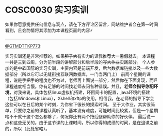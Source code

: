 
# COSC0030 实习实训

如果你愿意提供任何信息与观点，请在下方评论区留言，网站维护者会在第一时间看到，且会酌情将其添加为本课程页面的内容⚡️

---

[@GTMDTTKP773](https://github.com/GTMDTTKP773):

实习实训还是非常推荐的，如果~~胆子大~~有实力的话我推荐大一暑假就去。
本课程一共是三到四周，分为前半段的讲解部分和后半段的~~写大作业~~实践部分。
个人参加的是中软国际的实习实训，主要内容是前端开发，后台数据库链接以及一些大数据部分（所以它可以无缝衔接互联网数据库，一门当两门上）
前两个星期的课程，说是手把手的程度也不为过，老师再上面说一部分，然后你在下面复现，而且课程速度相当慢，你有足够的时间找老师去问各种错误。并且，**老师会指导你配环境**，对我来说，具体包括linux虚拟机搭建，环回网卡的配置，java环境的搭建（包括Windows和Linux），Xshell和xftp的使用。相信我，在老师的指导下学会这些可以在日后的某个时刻，为你省下很长的摸索时间。
至于大作业，其实很简单，只要你之前的课程认真听了，基本没有难度，可能时间比较紧，但是一个星期啥不干就干这个怎么都够了，何况你还有两个~~拖后腿~~帮助你的好伙伴。
最后说一点和这些无关的，由于这节课的上课时间，所以你得知成绩的时间，是在退课之前的，所以（此处省略）。